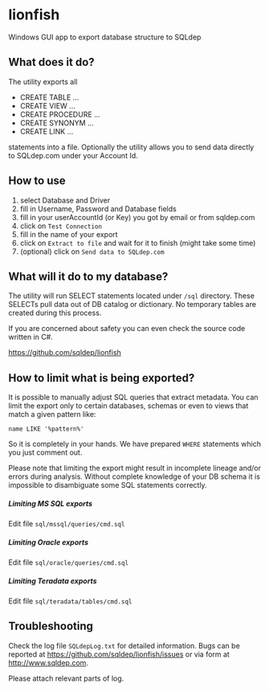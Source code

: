 # lionfish
Windows GUI app to export database structure to SQLdep

## What does it do?

The utility exports all

- CREATE TABLE ...
- CREATE VIEW ...
- CREATE PROCEDURE ...
- CREATE SYNONYM ...
- CREATE LINK ...

statements into a file. Optionally the utility allows you to
send data directly to SQLdep.com under your Account Id.

## How to use

1. select Database and Driver
1. fill in Username, Password and Database fields
1. fill in your userAccountId (or Key) you got by email or from sqldep.com
1. click on `Test Connection`
1. fill in the name of your export
1. click on `Extract to file` and wait for it to finish (might take some time)
1. (optional) click on `Send data to SQLdep.com`

## What will it do to my database?

The utility will run SELECT statements located under `/sql` directory.
These SELECTs pull data out of DB catalog or dictionary. No temporary
tables are created during this process.

If you are concerned about safety you can even check the source code written
in C#.

https://github.com/sqldep/lionfish

## How to limit what is being exported?

It is possible to manually adjust SQL queries that extract metadata.
You can limit the export only to certain databases, schemas or even 
to views that match a given pattern like:

```
name LIKE '%pattern%'
```

So it is completely in your hands. We have prepared `WHERE` statements
which you just comment out.

Please note that limiting the export might result in incomplete lineage
and/or errors during analysis. Without complete knowledge of your DB schema
it is impossible to disambiguate some SQL statements correctly.

##### Limiting MS SQL exports
Edit file `sql/mssql/queries/cmd.sql`

##### Limiting Oracle exports
Edit file `sql/oracle/queries/cmd.sql`

##### Limiting Teradata exports
Edit file `sql/teradata/tables/cmd.sql`

## Troubleshooting

Check the log file `SQLdepLog.txt` for detailed information.
Bugs can be reported at https://github.com/sqldep/lionfish/issues
or via form at http://www.sqldep.com.

Please attach relevant parts of log.
